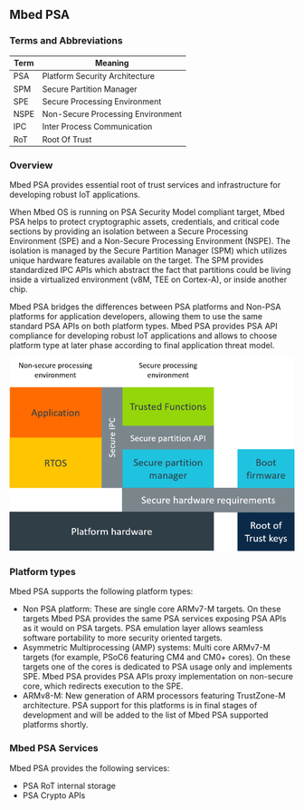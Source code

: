 ## Mbed PSA

### Terms and Abbreviations

| Term         | Meaning                             |
|--------------|-------------------------------------|
| PSA          | Platform Security Architecture      |
| SPM          | Secure Partition Manager            |
| SPE          | Secure Processing Environment       |
| NSPE         | Non-Secure Processing Environment   |
| IPC          | Inter Process Communication         |
| RoT          | Root Of Trust                       |


### Overview
Mbed PSA provides essential root of trust services and infrastructure for developing robust IoT applications.

When Mbed OS is running on PSA Security Model compliant target, Mbed PSA helps to protect cryptographic assets, credentials, and critical code sections by providing an isolation between a Secure Processing Environment (SPE) and a Non-Secure Processing Environment (NSPE). The isolation is managed by the Secure Partition Manager (SPM) which utilizes unique hardware features available on the target. The SPM provides standardized IPC APIs which abstract the fact that partitions could be living inside a virtualized environment (v8M, TEE on Cortex-A), or inside another chip.

Mbed PSA bridges the differences between PSA platforms and Non-PSA platforms for application developers, allowing them to use the same standard PSA APIs on both platform types.
Mbed PSA provides PSA API compliance for developing robust IoT applications and 
allows to choose platform type at later phase according to final application threat model.

![diagram](png/PSA-standardized-Interfaces-diagram.png)

### Platform types
Mbed PSA supports the following platform types:
- Non PSA platform: These are single core ARMv7-M targets.
On these targets Mbed PSA provides the same PSA services exposing PSA APIs as it would on PSA targets.
PSA emulation layer allows seamless software portability to more security oriented targets.
- Asymmetric Multiprocessing (AMP) systems: Multi core ARMv7-M targets (for example, PSoC6 featuring CM4 and CM0+ cores).
On these targets one of the cores is dedicated to PSA usage only and implements SPE.
Mbed PSA provides PSA APIs proxy implementation on non-secure core, which redirects execution to the SPE.
- ARMv8-M: New generation of ARM processors featuring TrustZone-M architecture.
PSA support for this platforms is in final stages of development and will be added to the list of Mbed PSA supported platforms shortly.

### Mbed PSA Services

Mbed PSA provides the following services:
- PSA RoT internal storage
- PSA Crypto APIs
